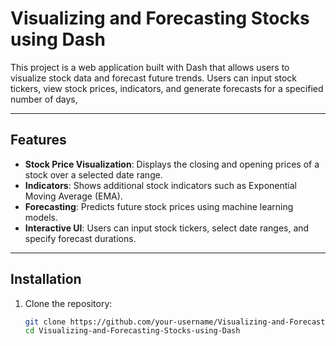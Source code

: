 # Visualizing and Forecasting Stocks using Dash

This project is a web application built with Dash that allows users to visualize stock data and forecast future trends. Users can input stock tickers, view stock prices, indicators, and generate forecasts for a specified number of days,

---

## Features

- **Stock Price Visualization**: Displays the closing and opening prices of a stock over a selected date range.
- **Indicators**: Shows additional stock indicators such as Exponential Moving Average (EMA).
- **Forecasting**: Predicts future stock prices using machine learning models.
- **Interactive UI**: Users can input stock tickers, select date ranges, and specify forecast durations.

---

## Installation

1. Clone the repository:
   ```bash
   git clone https://github.com/your-username/Visualizing-and-Forecasting-Stocks-using-Dash.git
   cd Visualizing-and-Forecasting-Stocks-using-Dash
